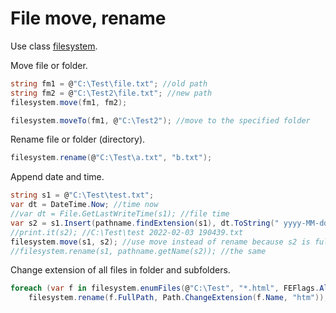 # File move, rename
Use class <a href='/api/Au.filesystem.html'>filesystem</a>.

Move file or folder.

```csharp
string fm1 = @"C:\Test\file.txt"; //old path
string fm2 = @"C:\Test2\file.txt"; //new path
filesystem.move(fm1, fm2);

filesystem.moveTo(fm1, @"C:\Test2"); //move to the specified folder
```

Rename file or folder (directory).

```csharp
filesystem.rename(@"C:\Test\a.txt", "b.txt");
```

Append date and time.

```csharp
string s1 = @"C:\Test\test.txt";
var dt = DateTime.Now; //time now
//var dt = File.GetLastWriteTime(s1); //file time
var s2 = s1.Insert(pathname.findExtension(s1), dt.ToString(" yyyy-MM-dd HHmmss"));
//print.it(s2); //C:\Test\test 2022-02-03 190439.txt
filesystem.move(s1, s2); //use move instead of rename because s2 is full path
//filesystem.rename(s1, pathname.getName(s2)); //the same
```

Change extension of all files in folder and subfolders.

```csharp
foreach (var f in filesystem.enumFiles(@"C:\Test", "*.html", FEFlags.AllDescendants))
	filesystem.rename(f.FullPath, Path.ChangeExtension(f.Name, "htm"));
```

